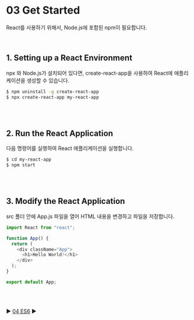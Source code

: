 # 03 Get Started

React를 사용하기 위해서, Node.js에 포함된 npm이 필요합니다.

<br/>

## 1. Setting up a React Environment

npx 와 Node.js가 설치되어 있다면, create-react-app을 사용하여 React에 애플리케이션을 생성할 수 있습니다.

```bash
$ npm uninstall -g create-react-app
$ npx create-react-app my-react-app
```

<br/>
<br/>

## 2. Run the React Application

다음 명령어를 실행하여 React 애플리케이션을 실행합니다.

```bash
$ cd my-react-app
$ npm start
```

<br/>
<br/>

## 3. Modify the React Application

src 폴더 안에 App.js 파일을 열어 HTML 내용을 변경하고 파일을 저장합니다.

```javascript
import React from "react";

function App() {
  return (
    <div className="App">
      <h1>Hello World!</h1>
    </div>
  );
}

export default App;
```

<br/>
<br/>

:arrow_forward: [04 ES6](./04%20ES6.md) :arrow_forward:
